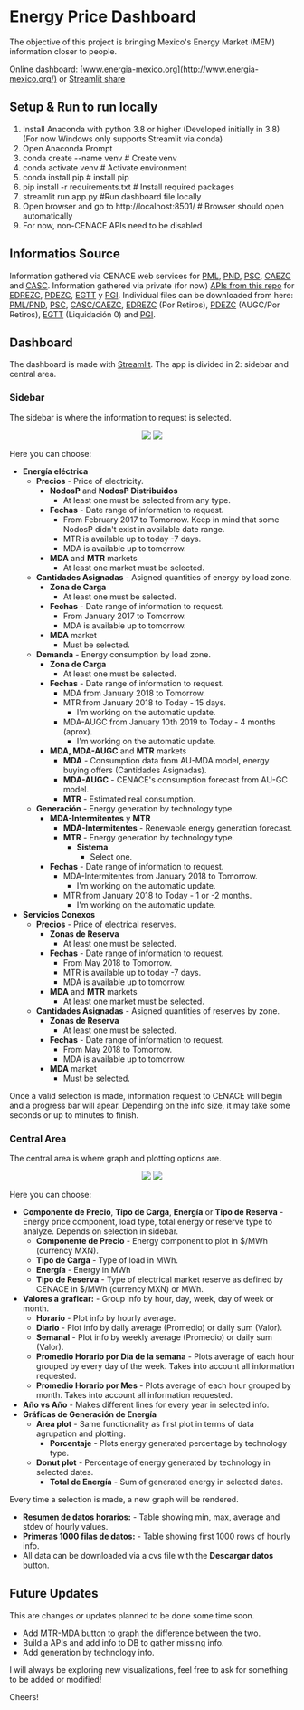 # Energy Price Dashboard

The objective of this project is bringing Mexico's Energy Market  (MEM) information closer to people.

Online dashboard: [www.energia-mexico.org](http://www.energia-mexico.org/) or [Streamlit share](https://share.streamlit.io/angelcarballocremades/energy-price-dashboard/app.py)

## Setup & Run to run locally
1. Install Anaconda with python 3.8 or higher (Developed initially in 3.8) (For now Windows only supports Streamlit via conda)
2. Open Anaconda Prompt
3. conda create --name venv # Create venv
4. conda activate venv # Activate environment
5. conda install pip # install pip
6. pip install -r requirements.txt # Install required packages
7. streamlit run app.py #Run dashboard file locally
8. Open browser and go to http://localhost:8501/ # Browser should open automatically
9. For now, non-CENACE APIs need to be disabled

## Informatios Source
Information gathered via CENACE web services for [PML](https://www.cenace.gob.mx/DocsMEM/2020-01-14%20Manual%20T%C3%A9cnico%20SW-PML.pdf), [PND](https://www.cenace.gob.mx/DocsMEM/2020-01-14%20Manual%20T%C3%A9cnico%20SW-PEND.pdf), [PSC](https://www.cenace.gob.mx/DocsMEM/2020-01-14%20Manual%20T%C3%A9cnico%20SW-PSC.pdf), [CAEZC](https://www.cenace.gob.mx/DocsMEM/2020-01-14%20Manual%20T%C3%A9cnico%20SW-CAEZC.pdf) and [CASC](https://www.cenace.gob.mx/DocsMEM/2020-01-14%20Manual%20T%C3%A9cnico%20SW-CASC.pdf).
Information gathered via private (for now) [APIs from this repo](https://github.com/AngelCarballoCremades/CENACE-RDS-API) for [EDREZC](https://github.com/AngelCarballoCremades/CENACE-RDS-API/tree/main/SWEDREZC), [PDEZC](https://github.com/AngelCarballoCremades/CENACE-RDS-API/tree/main/SWPDEZC), [EGTT](https://github.com/AngelCarballoCremades/CENACE-RDS-API/tree/main/SWEGTT) y [PGI](https://github.com/AngelCarballoCremades/CENACE-RDS-API/tree/main/SWPGI).
Individual files can be downloaded from here: [PML/PND](https://www.cenace.gob.mx/Paginas/SIM/Reportes/PreciosEnergiaSisMEM.aspx), [PSC](https://www.cenace.gob.mx/Paginas/SIM/Reportes/ServiciosConexosSisMEM.aspx), [CASC/CAEZC](https://www.cenace.gob.mx/Paginas/SIM/Reportes/CantidadesAsignadasMDA.aspx), [EDREZC](https://www.cenace.gob.mx/Paginas/SIM/Reportes/EstimacionDemandaReal.aspx) (Por Retiros), [PDEZC](https://www.cenace.gob.mx/Paginas/SIM/Reportes/PronosticosDemanda.aspx) (AUGC/Por Retiros), [EGTT](https://www.cenace.gob.mx/Paginas/SIM/Reportes/EnergiaGeneradaTipoTec.aspx) (Liquidación 0) and [PGI](https://www.cenace.gob.mx/Paginas/SIM/Reportes/H_PronosticosGeneracion.aspx?N=245&opc=divCssPronosticosGen&site=Pron%C3%B3sticos%20de%20Generaci%C3%B3n%20Intermitente&tipoArch=C&tipoUni=ALL&tipo=All&nombrenodop=).


## Dashboard
The dashboard is made with [Streamlit](https://streamlit.io/). 
The app is divided in 2: sidebar and central area.

### Sidebar
The sidebar is where the information to request is selected.

<p align="center">
  <img src=./images/sidebar.png/>
  <img src=./images/sidebar2.png/>
</p>

Here you can choose:
* **Energía eléctrica**
    * **Precios** - Price of electricity.
        * **NodosP** and **NodosP Distribuidos** 
            * At least one must be selected from any type.
        * **Fechas** - Date range of information to request. 
            * From February 2017 to Tomorrow. Keep in mind that some NodosP didn't exist in available date range.
            * MTR is available up to today -7 days.
            * MDA is available up to tomorrow.
        * **MDA** and **MTR** markets
            * At least one market must be selected.
    * **Cantidades Asignadas** - Asigned quantities of energy by load zone.
        * **Zona de Carga** 
            * At least one must be selected.
        * **Fechas** - Date range of information to request. 
            * From January 2017 to Tomorrow.
            * MDA is available up to tomorrow.
        * **MDA** market
            * Must be selected.
    * **Demanda** - Energy consumption by load zone.
        * **Zona de Carga** 
            * At least one must be selected.
        * **Fechas** - Date range of information to request. 
            * MDA from January 2018 to Tomorrow.
            * MTR from January 2018 to Today - 15 days.
                * I'm working on the automatic update.
            * MDA-AUGC from January 10th 2019 to Today - 4 months (aprox).
                * I'm working on the automatic update.
        * **MDA, MDA-AUGC** and **MTR** markets
            * **MDA** - Consumption data from AU-MDA model, energy buying offers (Cantidades Asignadas).
            * **MDA-AUGC** - CENACE's consumption forecast from AU-GC model.
            * **MTR** - Estimated real consumption.
    * **Generación** - Energy generation by technology type.
        * **MDA-Intermitentes** y **MTR**
            * **MDA-Intermitentes** - Renewable energy generation forecast.
            * **MTR** - Energy generation by technology type.
                * **Sistema**
                    * Select one.
        * **Fechas** - Date range of information to request. 
            * MDA-Intermitentes from January 2018 to Tomorrow.
                * I'm working on the automatic update.
            * MTR from January 2018 to Today - 1 or -2 months.
                * I'm working on the automatic update.
* **Servicios Conexos**
    * **Precios** - Price of electrical reserves.
        * **Zonas de Reserva** 
            * At least one must be selected.
        * **Fechas** - Date range of information to request. 
            * From May 2018 to Tomorrow.
            * MTR is available up to today -7 days.
            * MDA is available up to tomorrow.
        * **MDA** and **MTR** markets
            * At least one market must be selected.
    * **Cantidades Asignadas** - Asigned quantities of reserves by zone.
        * **Zonas de Reserva** 
            * At least one must be selected.
        * **Fechas** - Date range of information to request. 
            * From May 2018 to Tomorrow.
            * MDA is available up to tomorrow.
        * **MDA** market
            * Must be selected.
    
Once a valid selection is made, information request to CENACE will begin and a progress bar will apear. Depending on the info size, it may take some seconds or up to minutes to finish.

### Central Area
The central area is where graph and plotting options are.

<p align="center">
  <img src=./images/central_top.png/>
  <img src=./images/central_down.png/>
</p>

Here you can choose:
* **Componente de Precio**, **Tipo de Carga**, **Energía** or **Tipo de Reserva** - Energy price component, load type, total energy or reserve type to analyze. Depends on selection in sidebar.
    * **Componente de Precio** - Energy component to plot in $/MWh (currency MXN).
    * **Tipo de Carga** - Type of load in MWh.
    * **Energía** - Energy in MWh
    * **Tipo de Reserva** - Type of electrical market reserve as defined by CENACE in $/MWh (currency MXN) or MWh.
* **Valores a graficar:** - Group info by hour, day, week, day of week or month.
    * **Horario** - Plot info by hourly average.
    * **Diario** - Plot info by daily average (Promedio) or daily sum (Valor).
    * **Semanal** - Plot info by weekly average (Promedio) or daily sum (Valor).
    * **Promedio Horario por Día de la semana** - Plots average of each hour grouped by every day of the week. Takes into account all information requested.
    * **Promedio Horario por Mes** - Plots average of each hour grouped by month. Takes into account all information requested.
* **Año vs Año** - Makes different lines for every year in selected info.
* **Gráficas de Generación de Energía**
    * **Area plot** - Same functionality as first plot in terms of data agrupation and plotting.
        * **Porcentaje** - Plots energy generated percentage by technology type.
    * **Donut plot** - Percentage of energy generated by technology in selected dates.
        * **Total de Energía** - Sum of generated energy in selected dates.

Every time a selection is made, a new graph will be rendered.

* **Resumen de datos horarios:** - Table showing min, max, average and stdev of hourly values.
* **Primeras 1000 filas de datos:** - Table showing first 1000 rows of hourly info.
* All data can be downloaded via a cvs file with the **Descargar datos** button.

## Future Updates
This are changes or updates planned to be done some time soon.
* Add MTR-MDA button to graph the difference between the two.
* Build a APIs and add info to DB to gather missing info.
* Add generation by technology info.

I will always be exploring new visualizations, feel free to ask for something to be added or modified!

Cheers!
